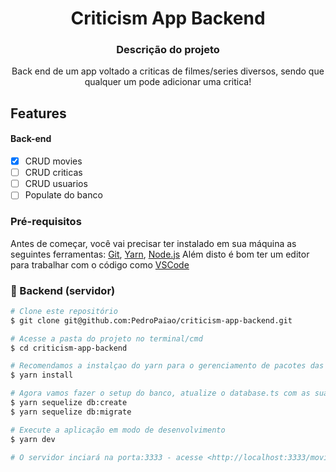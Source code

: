 <h1 align="center">Criticism App Backend</h1>

<h3 align="center">Descrição do projeto</h3>
<p align="center">Back end de um app voltado a criticas de filmes/series diversos, sendo que qualquer um pode adicionar uma critica!</p>

## Features
#### Back-end

- [x] CRUD movies
- [ ] CRUD criticas
- [ ] CRUD usuarios
- [ ] Populate do banco

### Pré-requisitos

Antes de começar, você vai precisar ter instalado em sua máquina as seguintes ferramentas:
[Git](https://git-scm.com), [Yarn](https://linuxize.com/post/how-to-install-yarn-on-ubuntu-20-04/), [Node.js](https://www.cyberithub.com/install-nvm-for-node-js-on-ubuntu-20-04/)
Além disto é bom ter um editor para trabalhar com o código como [VSCode](https://code.visualstudio.com/)

### 🎲 Backend (servidor)

```bash
# Clone este repositório
$ git clone git@github.com:PedroPaiao/criticism-app-backend.git

# Acesse a pasta do projeto no terminal/cmd
$ cd criticism-app-backend

# Recomendamos a instalçao do yarn para o gerenciamento de pacotes das dependencias
$ yarn install

# Agora vamos fazer o setup do banco, atualize o database.ts com as suas autenticações do postgres
$ yarn sequelize db:create
$ yarn sequelize db:migrate

# Execute a aplicação em modo de desenvolvimento
$ yarn dev

# O servidor inciará na porta:3333 - acesse <http://localhost:3333/movies> para testar.
```
